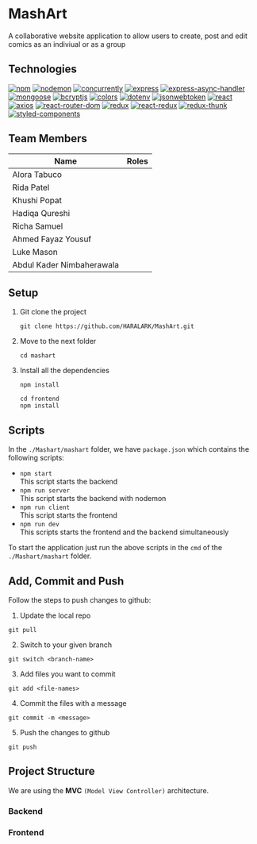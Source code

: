 # MashArt

A collaborative website application to allow users to create, post and edit comics as an indiviual or as a group

## Technologies

[![npm](https://img.shields.io/badge/npm-%5E8.1.2-green)](https://www.npmjs.com/)
[![nodemon](https://img.shields.io/badge/nodemon-%5E2.0.15-yellowgreen)](https://nodemon.io)
[![concurrently](https://img.shields.io/badge/concurrently-%5E6.5.1-orange)](https://github.com/open-cli-tools/concurrently)
[![express](https://img.shields.io/badge/express-%5E4.17.2-lightblue)](https://expressjs.com/)
[![express-async-handler](https://img.shields.io/badge/express--async--handler-%5E1.2.0-lightblue)](https://github.com/Abazhenov/express-async-handler)
[![mongoose](https://img.shields.io/badge/mongoose-%5E6.1.4-darkgreen)](https://mongoosejs.com)
[![bcryptjs](https://img.shields.io/badge/bcryptjs-%5E2.4.3-lightgray)](https://github.com/dcodeIO/bcrypt.js)
[![colors](https://img.shields.io/badge/colors-%5E1.4.0-lightgray)](https://github.com/Marak/colors.js)
[![dotenv](https://img.shields.io/badge/dotenv-%5E10.0.0-yellow)](https://github.com/motdotla/dotenv)
[![jsonwebtoken](https://img.shields.io/badge/jsonwebtoken-%5E8.5.1-gold)](https://github.com/auth0/node-jsonwebtoken)
[![react](https://img.shields.io/badge/react-%5E17.0.2-blue)](https://reactjs.org/)
[![axios](https://img.shields.io/badge/axios-%5E0.24.0-6A3DE6)](https://axios-http.com)
[![react-router-dom](https://img.shields.io/badge/react--router--dom-%5E6.2.1-darkblue)](https://github.com/remix-run/react-router)
[![redux](https://img.shields.io/badge/redux-%5E4.1.2-purple)](http://redux.js.org)
[![react-redux](https://img.shields.io/badge/react--redux-%5E7.2.6-8f49ff)](https://github.com/reduxjs/react-redux)
[![redux-thunk](https://img.shields.io/badge/redux--thunk-%5E2.4.1-ff4955)](https://github.com/reduxjs/redux-thunk)
[![styled-components](https://img.shields.io/badge/styled--components-%5E5.3.3-pink)](https://styled-components.com/)

## Team Members

| Name                      | Roles |
| ------------------------- | ----- |
| Alora Tabuco              |       |
| Rida Patel                |       |
| Khushi Popat              |       |
| Hadiqa Qureshi            |       |
| Richa Samuel              |       |
| Ahmed Fayaz Yousuf        |       |
| Luke Mason                |       |
| Abdul Kader Nimbaherawala |       |

## Setup

1. Git clone the project
   ```
   git clone https://github.com/HARALARK/MashArt.git
   ```
2. Move to the next folder
   ```
   cd mashart
   ```
3. Install all the dependencies
   ```
   npm install
   ```
   ```
   cd frontend
   npm install
   ```

## Scripts

In the `./Mashart/mashart` folder, we have `package.json` which contains the following scripts:

- `npm start`  
  This script starts the backend
- `npm run server`  
  This script starts the backend with nodemon
- `npm run client`  
  This script starts the frontend
- `npm run dev`  
  This scripts starts the frontend and the backend simultaneously

To start the application just run the above scripts in the `cmd` of the `./Mashart/mashart` folder.

## Add, Commit and Push

Follow the steps to push changes to github:

1. Update the local repo

```
git pull
```

2. Switch to your given branch

```
git switch <branch-name>
```

3. Add files you want to commit

```
git add <file-names>
```

4. Commit the files with a message

```
git commit -m <message>
```

5. Push the changes to github

```
git push
```

## Project Structure

We are using the **MVC** `(Model View Controller)` architecture.

### Backend

### Frontend
